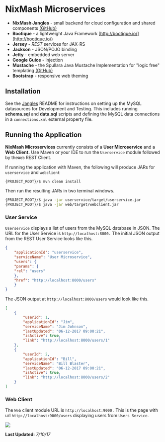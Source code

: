 NixMash Microservices
============

- **NixMash Jangles** - small backend for cloud configuration and shared components [(GitHub)](https://github.com/mintster/jangles)
- **Bootique** - a lightweight Java Framework [http://bootique.io/](http://bootique.io/)
- **Jersey** - *REST* services for JAX-RS
- **Jackson** - JSON/POJO binding
- **Jetty** - embedded web server
- **Google Guice** - injection
- **Mustache** - the Spullara Java Mustache Implementation for "logic free" templating [(GitHub)](https://github.com/spullara/mustache.java)
- **Bootstrap** - responsive web theming

## Installation

See the [Jangles](https://github.com/mintster/jangles) README for instructions on setting up the MySQL datasources for Development and Testing. This includes running **schema.sql** and **data.sql** scripts and defining the MySQL data connections in a `connections.xml` external property file. 

## Running the Application

**NixMash Microservices** currently consists of a **User Microservice** and a **Web Client.** Use Maven or your IDE to run the `Userservice` module followed by the`Web` REST Client. 

If running the application with Maven, the following will produce JARs for `userservice` and `webclient`
 
 ```bash
{PROJECT_ROOT}/$ mvn clean install
```

Then run the resulting JARs in two terminal windows.

```bash
{PROJECT_ROOT}/$ java -jar userservice/target/userservice.jar
{PROJECT_ROOT}/$ java -jar web/target/webclient.jar
```

### User Service 

`Userservice` displays a list of users from the MySQL database in JSON. The URL for the User Service is `http://localhost:8000.` The initial JSON output from the REST User Service looks like this.

```json
{
    "applicationId": "userservice",
    "serviceName": "User Microservice",
    "users": {
    "params": {
    "rel": "users"
    },
    "href": "http://localhost:8000/users"
    }
}
```
The JSON output at `http://localhost:8000/users` would look like this.

```json
[
    {
        "userId": 1,
        "applicationId": "Jim",
        "serviceName": "Jim Johnson",
        "lastUpdated": "06-12-2017 09:00:21",
        "isActive": true,
        "link": "http://localhost:8000/users/1"
    },
    {
        "userId": 2,
        "applicationId": "Bill",
        "serviceName": "Bill Blaster",
        "lastUpdated": "06-12-2017 09:00:21",
        "isActive": true,
        "link": "http://localhost:8000/users/2"
    }
]
```

### Web Client

The `Web` client module URL is `http://localhost:9000.`  This is the page with url `http://localhost:9000/users` displaying users from `Users Service`.

![](http://nixmash.com/x/pics/github/micro0710a.png)

**Last Updated:** *7/10/17*




